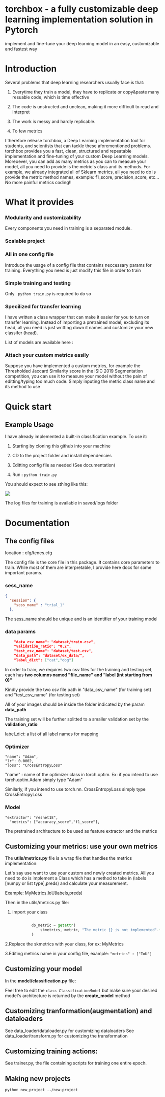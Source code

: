 # torchbox - a fully customizable deep learning implementation solution in Pytorch
implement and fine-tune your deep learning model in an easy, customizable and fastest way 

# Introduction

Several problems that deep learning researchers usually face is that: 

1. Everytime they train a model, they have to replicate or copy&paste many 
resuable code, which is time effective

2. The code is unstructed and unclean, making it more difficult to read and interpret

3. The work is messy and hardly replicable. 

4. To few metrics

I therefore release torchbox, a Deep Learning implementation tool for students, and scientists that can tackle these aforementioned problems.
torchbox provides you a fast, clean, structured and repeatable implementation and fine-tuning of your custom Deep Learning models. Moreoever, you can add as many metrics as you can to measure your model, all you need to provide is the metric's class and its methods. For example, we already integrated all of Sklearn metrics, all you need to do is provide the metric method names, example: f1_score, precision_score, etc... No more painful metrics coding!!

# What it provides

### Modularity and customizability

Every components you need in training is a separated module. 

### Scalable project

### All in one config file

Introduce the usage of a config file that contains neccessary params for training. Everything you need is just modify this file in order to train

### Simple training and testing 

Only ``` python train.py```  is required to do so

### Specilized for transfer learning

I have written a class wrapper that can make it easier for you to turn on transfer learning. Instead of importing a pretrained model, excluding
its head, all you need is just writting down it names and customize your new classifer (head).

List of models are available here :

### Attach your custom metrics easily

Suppose you have implemented a custom metrics, for example the Thresholded Jaccard Similarity score in the ISIC 2019 Segmentation competition, you can use it to measure your model without the pain of editting/typing too much code. Simply inputing the metric class name and its method to use

# Quick start

## Example Usage

I have already implemented a built-in classification example. To use it:

1. Starting by cloning this github into your machine

2. CD to the project folder and install dependencies 

3. Editting config file as needed (See documentation)

4. Run : `python train.py`

You should expect to see sthing like this:

![](https://i.imgur.com/UyQ6mzK.png)

The log files for training is available in saved/logs folder

# Documentation

## The config files
location : cfg/tenes.cfg

The config file is the core file in this package. It contains core parameters to train. While most of them are interpretable, I provide here docs for some important params.

### sess_name
```json
{
  "session": {
    "sess_name" : "trial_1"
  },
```
The sess_name should be unique and is an identifier of your training model

### data params
```json
    "data_csv_name": "dataset/train.csv",
    "validation_ratio": "0.2",
    "test_csv_name": "dataset/test.csv",
    "data_path": "dataset/ex_data/",
    "label_dict": ["cat","dog"]
```
In order to train, we requires two csv files for the training and testing set, each has **two columns named "file_name" and "label (int starting from 0)"**

Kindly provide the two csv file path in "data_csv_name" (for training set) and "test_csv_name" (for testing set)

All of your images should be inside the folder indicated by the param **data_path**

The training set will be further splitted to a smaller validation set by the **validation_ratio**

label_dict: a list of all label names for mapping

### Optimizer
    "name": "Adam",
    "lr": 0.0002,
    "loss": "CrossEntropyLoss"

"name" : name of the optimizer class in torch.optim. Ex: if you intend to use torch.optim.Adam simply type "Adam"

Similarly, if you intend to use torch.nn. CrossEntropyLoss simply type CrossEntropyLoss

### Model
    "extractor": "resnet18",
	  "metrics": ["accuracy_score","f1_score"],

The pretrained architecture to be used as feature extractor and the metrics 

## Customizing your metrics: use your own metrics

The **utils/metrics.py** file is a wrap file that handles the metrics implementation

Let's say use want to use your custom and newly created metrics. All you need to do is implement a Class which has a method to take in (labels [numpy or list type],preds) and calculate your measurement.

Example: MyMetrics.IoU(labels,preds) 

Then in the utils/metrics.py file: 
1. import your class

```python

            do_metric = getattr(
                skmetrics, metric, "The metric {} is not implemented".format(metric)
            )
```


2.Replace the skmetrics with your class, for ex: MyMetrics

3.Editing metrics name in your config file, example: `"metrics" : ["IoU"]`

## Customizing your model

In the **model/classification.py** file:

Feel free to edit the `class ClassificationModel` but make sure your desired model's architecture is returned by the **create_model** method

## Customizing tranformation(augmentation) and dataloaders

See data_loader/dataloader.py for customizing dataloaders
See data_loader/transform.py for customizing the transformation

## Customizing training actions:

See trainer.py, the file containing scripts for training one entire epoch.

## Making new projects 

`python new_project ../new-project
`





